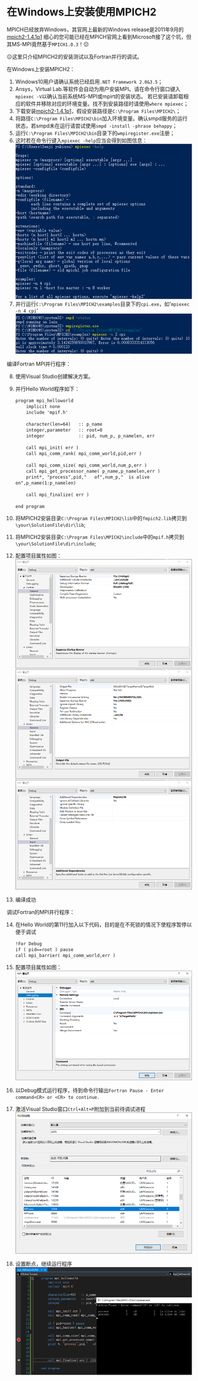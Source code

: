 # 在Windows上安装使用MPICH2

MPICH已经放弃Windows，其官网上最新的Windows release是2011年9月的[mpich2-1.4.1p1](https://www.mpich.org/static/downloads/1.4.1p1/)
细心的您可能已经在MPICH官网上看到Microsoft接了这个坑，但其MS-MPI竟然基于`MPICH1.0.3`！:confused:

:expressionless:这里只介绍MPICH2的安装测试以及Fortran并行的调试。


在Windows上安装MPICH2：

1. Windows10用户请确认系统已经启用`.NET Framework 2.0&3.5`；
2. Ansys，Virtual Lab.等软件会自动为用户安装MPI。请在命令行窗口键入`mpiexec -V`以确认当前系统MS-MPI或mpirt的安装状态。
   若已安装请卸载相应的软件并移除对应的环境变量。找不到安装路径时请使用`where mpiexec`；
3. 下载安装[mpich2-1.4.1p1](https://www.mpich.org/static/downloads/1.4.1p1/)，假设安装路径是`C:\Program Files\MPICH2\`；
4. 将路径`C:\Program Files\MPICH2\bin`加入环境变量。确认smpd服务的运行状态，若smpd未在运行请尝试使用`smpd -install -phrase behappy`；
5. 运行`C:\Program Files\MPICH2\bin`目录下的`wmpiregister.exe`注册；
6. 这时若在命令行键入`mpiexec -help`应当会得到如图信息：
   ![MPICH2InstallationSuccess](./image/MPICH2InstallationSuccess.png)
7. 并行运行`C:\Program Files\MPICH2\examples`目录下的`cpi.exe`，如'`mpiexec -n 4 cpi`'
   ![MPITest](./image/MPITest.png)


编译Fortran MPI并行程序：

8. 使用Visual Studio创建解决方案。
9. 并行Hello World程序如下：
    
    ```Fortran
    program mpi_helloworld
        implicit none
        include 'mpif.h'
    
        character(len=64)   :: p_name
        integer,parameter   :: root=0
        integer             :: pid, num_p, p_namelen, err
    
        call mpi_init( err )
        call mpi_comm_rank( mpi_comm_world,pid,err )
    
        call mpi_comm_size( mpi_comm_world,num_p,err )
        call mpi_get_processor_name( p_name,p_namelen,err )
        print*, "process",pid,"   of",num_p,"  is alive on",p_name(1:p_namelen)
    
        call mpi_finalize( err )
    
    end program
    ```
    
10. 将MPICH2安装目录`C:\Program Files\MPICH2\lib`中的`fmpich2.lib`拷贝到`\your\SolutionFile\dir\lib`;
11. 将MPICH2安装目录`C:\Program Files\MPICH2\include`中的`mpif.h`拷贝到`\your\SolutionFile\dir\include`;
12. 配置项目属性如图：
       ![MPIFortranGeneral](./image/MPIFortranGeneral.png)
       ![MPILinkerGeneral](./image/MPILinkerGeneral.png)
       ![MPILinkerInput](./image/MPILinkerInput.png)
13. 编译成功


调试Fortran的MPI并行程序：

14. 在Hello World的第11行加入以下代码，目的是在不死锁的情况下使程序暂停以便于调试
    
    ```Fortran
    !For Debug
    if ( pid==root ) pause
    call mpi_barrier( mpi_comm_world,err )
    
    ```
    
15. 配置项目属性如图：
       ![MPIDebuging](./image/MPIDebuging.png)
16. 以Debug模式运行程序，待到命令行输出`Fortran Pause - Enter command<CR> or <CR> to continue.`
17. 激活Visual Studio窗口`Ctrl+Alt+P`附加到当前待调试进程
       ![MPIAttachToProcess](./image/MPIAttachToProcess.png)
18. 设置断点，继续运行程序
       ![MPIDebug](./image/MPIDebug.png)